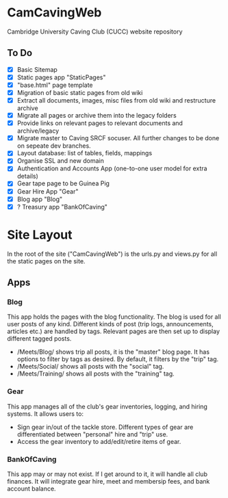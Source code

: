 # CamCavingWeb
Cambridge University Caving Club (CUCC) website repository

## To Do
- [x] Basic Sitemap
- [x] Static pages app "StaticPages"
- [x] "base.html" page template
- [x] Migration of basic static pages from old wiki
- [x] Extract all documents, images, misc files from old wiki and restructure archive
- [x] Migrate all pages or archive them into the legacy folders
- [x] Provide links on relevant pages to relevant documents and archive/legacy
- [x] Migrate master to Caving SRCF socuser. All further changes to be done on sepeate dev branches.
- [x] Layout database: list of tables, fields, mappings
- [x] Organise SSL and new domain
- [x] Authentication and Accounts App (one-to-one user model for extra details)
- [x] Gear tape page to be Guinea Pig
- [x] Gear Hire App "Gear"
- [x] Blog app "Blog"
- [x] ? Treasury app "BankOfCaving"

# Site Layout
In the root of the site ("CamCavingWeb") is the urls.py and views.py for all the static pages on the site.

## Apps
### Blog
This app holds the pages with the blog functionality. The blog is used for all user posts of any kind. Different kinds of post (trip logs, announcements, articles etc.) are handled by tags. Relevant pages are then set up to display different tagged posts.

- /Meets/Blog/ shows trip all posts, it is the "master" blog page. It has options to filter by tags as desired. By default, it filters by the "trip" tag.
- /Meets/Social/ shows all posts with the "social" tag.
- /Meets/Training/ shows all posts with the "training" tag.

### Gear
This app manages all of the club's gear inventories, logging, and hiring systems. It allows users to:

- Sign gear in/out of the tackle store. Different types of gear are differentiated between "personal" hire and "trip" use.
- Access the gear inventory to add/edit/retire items of gear.

### BankOfCaving
This app may or may not exist. If I get around to it, it will handle all club finances. It will integrate gear hire, meet and membersip fees, and bank account balance.
